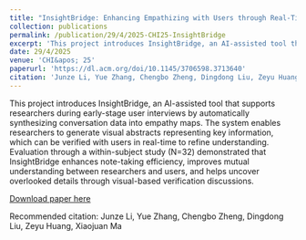 ```yaml
---
title: "InsightBridge: Enhancing Empathizing with Users through Real-Time Information Synthesis and Visual Communication"
collection: publications
permalink: /publication/29/4/2025-CHI25-InsightBridge
excerpt: 'This project introduces InsightBridge, an AI-assisted tool that supports researchers during early-stage user interviews by automatically synthesizing conversation data into empathy maps. The system enables researchers to generate visual abstracts representing key information, which can be verified with users in real-time to refine understanding. Evaluation through a within-subject study (N=32) demonstrated that InsightBridge enhances note-taking efficiency, improves mutual understanding between researchers and users, and helps uncover overlooked details through visual-based verification discussions.'
date: 29/4/2025
venue: 'CHI&apos; 25'
paperurl: 'https://dl.acm.org/doi/10.1145/3706598.3713640'
citation: 'Junze Li, Yue Zhang, Chengbo Zheng, Dingdong Liu, Zeyu Huang, and Xiaojuan Ma. 2025. InsightBridge: Enhancing Empathizing with Users through Real-Time Information Synthesis and Visual Communication. In Proceedings of the 2025 CHI Conference on Human Factors in Computing Systems (CHI &apos;25). Association for Computing Machinery, New York, NY, USA, Article 167, 1–15. https://doi.org/10.1145/3706598.3713640'
---
```

This project introduces InsightBridge, an AI-assisted tool that supports researchers during early-stage user interviews by automatically synthesizing conversation data into empathy maps. The system enables researchers to generate visual abstracts representing key information, which can be verified with users in real-time to refine understanding. Evaluation through a within-subject study (N=32) demonstrated that InsightBridge enhances note-taking efficiency, improves mutual understanding between researchers and users, and helps uncover overlooked details through visual-based verification discussions.

[Download paper here](https://dl.acm.org/doi/10.1145/3706598.3713640)

Recommended citation: Junze Li, Yue Zhang, Chengbo Zheng, Dingdong Liu, Zeyu Huang, Xiaojuan Ma